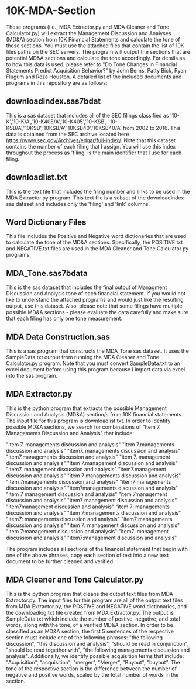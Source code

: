 # 10K-MDA-Section
These programs (i.e., MDA Extractor.py and MDA Cleaner and Tone Calculator.py) will extract the Management Discussion and Analyses (MD&A) section from 10K Financial Statements and calculate the tone of these sections.  You must use the attached files that contain the list of 10K files paths on the SEC servers.  The program will output the sections that are potential MD&A sections and calculate the tone accordingly.  For details as to how this data is used, please refer to "Do Tone Changes in Financial Statements Predict Acquisition Behavior?" by John Berns, Patty Bick, Ryan Flugum and Reza Houston.  A detailed list of the included documents and programs in this repository are as follows:

## downloadindex.sas7bdat
This is a sas dataset that includes all of the SEC filings classified as '10-K','10-K/A','10-K405/A','10-K405','10-KSB', '10-KSB/A','10KSB','10KSB/A','10KSB40','10KSB40/A' from 2002 to 2016.  This data is obtained from the SEC archive located here https://www.sec.gov/Archives/edgar/full-index/.  Note that this dataset contains the number of each filing that I assign.  You will use this index throughout the process as 'filing' is the main identifier that I use for each filing.

## downloadlist.txt
This is the text file that includes the filing number and links to be used in the MDA Extractor.py program.  This text file is a subset of the downloadindex sas dataset and includes only the 'filing' and 'link' columns.

## Word Dictionary Files
This file includes the Positive and Negative word dictionaries that are used to calculate the tone of the MD&A sections.  Specifically, the POSITIVE.txt and NEGATIVE.txt files are used in the MDA Cleaner and Tone Calculator.py programs.

## MDA_Tone.sas7bdata
This is the sas dataset that includes the final output of Managment Discussion and Analysis tone of each financial statement.  If you would not like to understand the attached programs and would just like the resulting output, use this dataset.  Also, please note that some filings have multiple possible MD&A sections - please evaluate the data carefully and make sure that each filing has only one tone measurement. 

## MDA Data Construction.sas
This is a sas program that constructs the MDA_Tone sas dataset.  It uses the SampleData.txt output from running the MDA Cleaner and Tone Calculator.py program.  Note that you must convert SampleData.txt to an excel document before using this program because I import data via excel into the sas program.

## MDA Extractor.py
This is the python program that extracts the possible Management Discussion and Analysis (MD&A) section/s from 10K financial statements.  The input file for this program is downloadlist.txt.  In order to identify possible MD&A sections, we search for combinations of "Item 7. Managements Discussion and Analysis" that include:

"item 7\. managements discussion and analysis"
"item 7\.managements discussion and analysis"
"item7\. managements discussion and analysis"
"item7\.managements discussion and analysis"
"item 7\. management discussion and analysis"
"item 7\.management discussion and analysis"
"item7\. management discussion and analysis"
"item7\.management discussion and analysis"
"item 7 managements discussion and analysis"
"item 7managements discussion and analysis"
"item7 managements discussion and analysis"
"item7managements discussion and analysis"
"item 7 management discussion and analysis"
"item 7management discussion and analysis"
"item7 management discussion and analysis"
"item7management discussion and analysis"
"item 7: managements discussion and analysis"
"item 7:managements discussion and analysis"
"item7: managements discussion and analysis"
"item7:managements discussion and analysis"
"item 7: management discussion and analysis"
"item 7:management discussion and analysis"
"item7: management discussion and analysis"
"item7:management discussion and analysis"

The program includes all sections of the financial statement that begin with one of the above phrases, copy each section of text into a new text document to be further cleaned and verified.

## MDA Cleaner and Tone Calculator.py
This is the python program that cleans the output text files from MDA Extractor.py.  The input files for this program are all of the output text files from MDA Extractor.py, the POSTIVE and NEGATIVE word dictionaries, and the downloadlog.txt file created from MDA Extractor.py.  The output is SampleData.txt which include the number of postive, negative, and total words, along with the tone, of a verified MD&A section.  In order to be classified as an MD&A section, the first 5 sentences of the respective section must include one of the following phrases:  "the following discussion", "this discussion and analysis", "should be read in conjunction", "should be read together with", "the following managements discussion and analysis".  Additionally, we identify possible acquisition terms that include: "Acquisition", "acquisition", "merger", "Merger", "Buyout", "buyout".  The tone of the respective section is the difference between the number of negative and positive words, scaled by the total number of words in the section.

